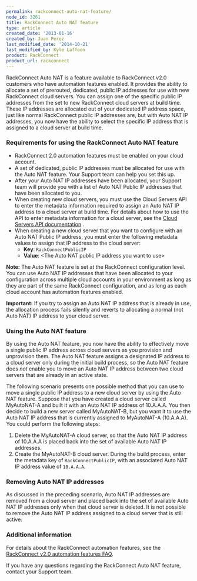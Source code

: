 ```yaml
---
permalink: rackconnect-auto-nat-feature/
node_id: 3261
title: RackConnect Auto NAT feature
type: article
created_date: '2013-01-16'
created_by: Juan Perez
last_modified_date: '2014-10-21'
last_modified_by: Kyle Laffoon
product: RackConnect
product_url: rackconnect
---
```


RackConnect Auto NAT is a feature available to RackConnect v2.0 customers who have automation features enabled.  It provides the ability to allocate a set of prerouted, dedicated, public IP addresses for use with new RackConnect
cloud servers. You can assign one of the specific public IP
addresses from the set to new RackConnect cloud servers at build time.
These IP addresses are allocated out of your dedicated IP address space,
just like normal RackConnect public IP addresses are, but with Auto NAT
IP addresses, you now have the ability to select the specific IP address that is
assigned to a cloud server at build time.

### Requirements for using the RackConnect Auto NAT feature

- RackConnect 2.0 automation features must be enabled on your
    cloud account.
- A set of dedicated, public IP addresses must be allocated for use
    with the Auto NAT feature. Your Support team can help you set this
    up.
- After your Auto NAT IP addresses have been allocated, your Support
    team will provide you with a list of Auto NAT Public IP addresses
    that have been allocated to you.
- When creating new cloud servers, you must use the Cloud Servers API
    to enter the metadata information required to assign an Auto NAT IP address
    to a cloud server at build time. For details about how to use the API to
    enter metadata information for a cloud server, see the [Cloud
    Servers API documentation](https://developer.rackspace.com/docs/cloud-servers/v2/developer-guide/#set-server-metadata) .
- When creating a new cloud server that you want to configure with an
    Auto NAT Public IP address, you must enter the following metadata
    values to assign that IP address to the cloud server:
    -   **Key**: `RackConnectPublicIP`
    -   **Value**: &lt;The Auto NAT public IP address you want to use&gt;

**Note:** The Auto NAT feature is set at the RackConnect configuration
level. You can use Auto NAT IP addresses that have been allocated
to your configuration across multiple cloud accounts in your environment
as long as they are part of the same RackConnect configuration, and as
long as each cloud account has automation features enabled.

**Important:** If you try to assign an Auto NAT IP address that is already in use, the allocation process fails silently and reverts to allocating a normal (not Auto NAT) IP address to your cloud server.

### Using the Auto NAT feature
By using the Auto NAT feature, you now have the ability to effectively move a single public IP address across cloud servers as you provision and unprovision them. The Auto NAT feature assigns a designated IP address to a cloud server only during the initial build process, so the Auto NAT feature does *not* enable you to move an Auto NAT IP address between two cloud servers that are already in an active state.

The following scenario presents one possible method that you can use to move a single public IP address to a new cloud server by using the Auto NAT feature. Suppose that you have created a cloud server called MyAutoNAT-A and built it with an Auto NAT IP address of 10.A.A.A. You then decide to build a
new server called MyAutoNAT-B, but you want it to use the Auto NAT IP address that is currently assigned to MyAutoNAT-A (10.A.A.A). You could perform the following steps:

1.  Delete the MyAutoNAT-A cloud server, so that the Auto NAT IP address of 10.A.A.A is placed back into the set of available Auto NAT IP addresses.
2.  Create the MyAutoNAT-B cloud server. During the build process, enter the metadata key of `RackConnectPublicIP`, with an associated Auto NAT IP address
  value of `10.A.A.A`.

### Removing Auto NAT IP addresses

As discussed in the preceding scenario, Auto NAT IP addresses are
removed from a cloud server and placed back into the set of available
Auto NAT IP addresses only when that cloud server is deleted. It is not
possible to remove the Auto NAT IP address assigned to a cloud server
that is still active.

### Additional information

For details
about the RackConnect automation features, see the
[RackConnect v2.0 automation features FAQ](/how-to/rackconnect-v20-automation-features-faq).

If you have any questions regarding the RackConnect Auto NAT
feature, contact your Support team.
